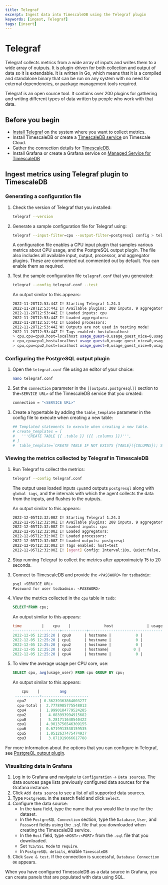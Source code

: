 ```yaml
---
title: Telegraf
excerpt: Ingest data into TimescaleDB using the Telegraf plugin
keywords: [ingest, Telegraf]
tags: [insert]
---
```



# Telegraf

Telegraf collects metrics from a wide array of inputs and writes them to a wide
array of outputs. It is plugin-driven for both collection and output of data so
it is extendable. It is written in Go, which means that it is a compiled
and standalone binary that can be run on any system with no need for
external dependencies, or package management tools required.

Telegraf is an open source tool. It contains over 200 plugins for gathering and
writing different types of data written by people who work with that data.

## Before you begin

*   [Install Telegraf][install-telegraf] on the system where you want to collect metrics.
*   Install TimescaleDB or create a [TimescaleDB service][create-service] on
    Timescale Cloud.
*   Gather the connection details for [TimescaleDB][connect-timescaledb].
*   Install Grafana or create a Grafana service on [Managed Service for TimescaleDB][grafana-mst]

## Ingest metrics using Telegraf plugin to TimescaleDB

<procedure>

### Generating a configuration file

1.  Check the version of Telegraf that you installed:

    ```bash
    telegraf --version
    ```

1.  Generate a sample configuration file for Telegraf using:

    ```bash
    telegraf --input-filter=cpu --output-filter=postgresql config > telegraf.conf
    ```

    A configuration file enables a CPU input plugin that samples various metrics
    about CPU usage, and the PostgreSQL output plugin. The file also includes all
    available input, output, processor, and aggregator plugins. These are commented out
    commented out by default. You can enable them as required.

1.  Test the sample configuration file `telegraf.conf` that you generated:

    ```bash
    telegraf --config telegraf.conf --test
    ```

    An output similar to this appears:

    ```bash
    2022-11-28T12:53:44Z I! Starting Telegraf 1.24.3
    2022-11-28T12:53:44Z I! Available plugins: 208 inputs, 9 aggregators, 26 processors, 20 parsers, 57 outputs
    2022-11-28T12:53:44Z I! Loaded inputs: cpu
    2022-11-28T12:53:44Z I! Loaded aggregators: 
    2022-11-28T12:53:44Z I! Loaded processors: 
    2022-11-28T12:53:44Z W! Outputs are not used in testing mode!
    2022-11-28T12:53:44Z I! Tags enabled: host=localhost
    > cpu,cpu=cpu0,host=localhost usage_guest=0,usage_guest_nice=0,usage_idle=90.00000000087311,usage_iowait=0,usage_irq=0,usage_nice=0,usage_softirq=0,usage_steal=0,usage_system=6.000000000040018,usage_user=3.999999999996362 1669640025000000000
    > cpu,cpu=cpu1,host=localhost usage_guest=0,usage_guest_nice=0,usage_idle=92.15686274495818,usage_iowait=0,usage_irq=0,usage_nice=0,usage_softirq=0,usage_steal=0,usage_system=5.882352941192206,usage_user=1.9607843136712912 1669640025000000000
    > cpu,cpu=cpu2,host=localhost usage_guest=0,usage_guest_nice=0,usage_idle=91.99999999982538,usage_iowait=0,usage_irq=0,usage_nice=0,usage_softirq=0,usage_steal=0,usage_system=3.999999999996362,usage_user=3.999999999996362 1669640025000000000
    ```

</procedure>

<procedure>

### Configuring the PostgreSQL output plugin

1.  Open the `telegraf.conf` file using an editor of your choice:

    ```bash
    nano telegraf.conf
    ```

1.  Set the `connection` parameter in the `[[outputs.postgresql]]` section to
    the`<SERVICE URL>` of the TimescaleDB service that you created:

    ```bash
    connection = "<SERVICE URL>"
    ```

1.  Create a hypertable by adding the `table_template` parameter in the config
    file to execute when creating a new table:

    ```bash
    ## Templated statements to execute when creating a new table.
    # create_templates = [
    #   '''CREATE TABLE {{ .table }} ({{ .columns }})''',
    # ]
    #  table_template=`CREATE TABLE IF NOT EXISTS {TABLE}({COLUMNS}); SELECT create_hypertable({TABLELITERAL},'time',chunk_time_interval := INTERVAL '1 week',if_not_exists := true);`

    ```

</procedure>

<procedure>

### Viewing the metrics collected by Telegraf in TimescaleDB

1.  Run Telegraf to collect the metrics:

    ```bash
    telegraf --config telegraf.conf
    ```

    The output uses loaded inputs `cpu`and outputs `postgresql` along with
    `global tags`, and the intervals with which the agent collects the data from
    the inputs, and flushes to the outputs.

    An output similar to this appears:

    ```bash
    2022-12-05T12:32:00Z I! Starting Telegraf 1.24.3
    2022-12-05T12:32:00Z I! Available plugins: 208 inputs, 9 aggregators, 26 processors, 20 parsers, 57 outputs
    2022-12-05T12:32:00Z I! Loaded inputs: cpu
    2022-12-05T12:32:00Z I! Loaded aggregators: 
    2022-12-05T12:32:00Z I! Loaded processors: 
    2022-12-05T12:32:00Z I! Loaded outputs: postgresql
    2022-12-05T12:32:00Z I! Tags enabled: host=test
    2022-12-05T12:32:00Z I! [agent] Config: Interval:10s, Quiet:false, Hostname:"test", Flush Interval:10s
    ```

1.  Stop running Telegraf to collect the metrics after approximately 15 to 20 seconds.

1.  Connect to TimescaleDB and provide the `<PASSWORD>` for `tsdbadmin`:

    ```bash
    psql <SERVICE URL>
    Password for user tsdbadmin: <PASSWORD>
    ```

1.  View the metrics collected in the `cpu` table in `tsdb`:

    ```sql
    SELECT*FROM cpu;
    ```

    An output similar to this appears:

    ```sql
    time         |    cpu    |               host               | usage_guest | usage_guest_nice |    usage_idle     | usage_iowait | usage_irq | usage_nice | usage_softirq | usage_steal |    usage_system     |     usage_user      
    ---------------------+-----------+----------------------------------+-------------+------------------+-------------------+--------------+-----------+------------+---------------+-------------+---------------------+---------------------
    2022-12-05 12:25:20 | cpu0      | hostname |           0 |                0 | 83.08605341237833 |            0 |         0 |          0 |             0 |           0 |   6.824925815961274 |  10.089020771444481
    2022-12-05 12:25:20 | cpu1      | hostname |           0 |                0 | 84.27299703278959 |            0 |         0 |          0 |             0 |           0 |   5.934718100814769 |   9.792284866395647
    2022-12-05 12:25:20 | cpu2      | hostname |           0 |                0 | 87.53709198848934 |            0 |         0 |          0 |             0 |           0 |   4.747774480755411 |   7.715133531241037
    2022-12-05 12:25:20 | cpu3      | hostname|           0 |                0 | 86.68639053296472 |            0 |         0 |          0 |             0 |           0 |    4.43786982253345 |   8.875739645039992
    2022-12-05 12:25:20 | cpu4      | hostname |           0 |                0 | 96.15384615371369 |            0 |         0 |          0 |             0 |           0 |  1.1834319526667423 |  2.6627218934917614
    ```

1.  To view the average usage per CPU core, use:

    ```sql
    SELECT cpu, avg(usage_user) FROM cpu GROUP BY cpu;
    ```

    An output similar to this appears:

    ```sql
        cpu    |         avg         
     -----------+---------------------
      cpu7      | 0.36239363864003277
      cpu-total |  2.7778985775548013
      cpu4      |  1.9990184779524285
      cpu2      |   4.083993994915682
      cpu0      |   5.281711648540422
      cpu1      |  4.9013756546309155
      cpu6      |  0.6719913538159535
      cpu5      |  1.0512637475474937
      cpu3      |   3.871919066617788
    ```  

</procedure>

For more information about the options that you can configure in Telegraf,
see [PostgreQL output plugin][output-plugin].

<procedure>

### Visualizing data in Grafana

1.  Log in to Grafana and navigate to `Configuration` → `Data sources`. The data
    sources page lists previously configured data sources for the Grafana
    instance.
1.  Click `Add data source` to see a list of all supported data sources.
1.  Type `PostgreSQL` in the search field and click `Select`.
1.  Configure the data source:
    *   In the `Name` field, type the name that you would like to use for the dataset.
    *   In the `PostgreSQL Connection` section, type the  `Database`, `User`,
        and `Password` fields using the `.sql` file that you downloaded when
        creating the TimescaleDB service. 
    *   In the `Host` field, type `<HOST>:<PORT>` from the `.sql` file that you downloaded.
    *   Set `TLS/SSL Mode` to `require`.
    *   In `PostgreSQL details`, enable `TimescaleDB`
1.  Click `Save & test`. If the connection is successful,
    `Database Connection OK` appears.  

</procedure>

When you have configured TimescaleDB as a data source in Grafana, you can create
panels that are populated with data using SQL.

[output-plugin]: https://github.com/influxdata/telegraf/blob/release-1.24/plugins/outputs/postgresql/README.md
[install-telegraf]: https://docs.influxdata.com/telegraf/v1.21/introduction/installation/
[create-service]: /install/latest/installation-cloud/
[connect-timescaledb]: /timescaledb/:currentVersion:/how-to-guides/connecting/about-connecting/
[grafana-mst]: /timescaledb/:currentVersion:/tutorials/grafana/installation/#create-a-new-service-for-grafana